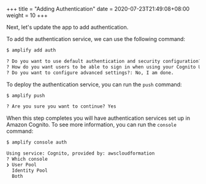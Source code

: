 +++
title = "Adding Authentication"
date = 2020-07-23T21:49:08+08:00
weight = 10
+++

Next, let's update the app to add authentication.

To add the authentication service, we can use the following command:

```markdown
$ amplify add auth

? Do you want to use default authentication and security configuration?: Default configuration 
? How do you want users to be able to sign in when using your Cognito User Pool?: Username
? Do you want to configure advanced settings?: No, I am done.   
```

To deploy the authentication service, you can run the `push` command:

```markdown
$ amplify push

? Are you sure you want to continue? Yes
```

When this step completes you will have authentication services set up in Amazon Cognito.  To see more information, you can run the `console` command:

```markdown
$ amplify console auth

Using service: Cognito, provided by: awscloudformation
? Which console
❯ User Pool
  Identity Pool
  Both
```